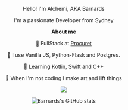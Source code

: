 
  
<div align = "center">
<p> Hello! I'm Alchemi, AKA Barnards</p>

I'm a passionate Developer from Sydney

**About me**

💼 FullStack at [Procuret](https://procuret.com/)

👾 I use Vanilla JS, Python-Flask and Postgres.

🤖 Learning Kotlin, Swift and C++

🖤 When I'm not coding I make art and lift things
<div>

![](https://komarev.com/ghpvc/?username=Barnards&color=FF0000&label=NUMBER+OF+RED+PILL+CHADS+WHO+VISITED+THE+SAUCE:&style=flat)

</div>

</div>

<div align = "center">

<p>

![Barnards's GitHub stats](https://github-readme-stats.vercel.app/api?username=barnards&show_icons=true&theme=tokyonight)

</p>

</div>



